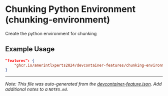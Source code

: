 
# Chunking Python Environment (chunking-environment)

Create the python environment for chunking

## Example Usage

```json
"features": {
    "ghcr.io/amerintlxperts2024/devcontainer-features/chunking-environment:0": {}
}
```





---

_Note: This file was auto-generated from the [devcontainer-feature.json](https://github.com/amerintlxperts2024/devcontainer-features/blob/main/src/chunking-environment/devcontainer-feature.json).  Add additional notes to a `NOTES.md`._
